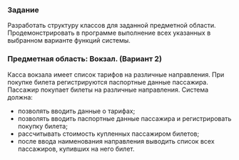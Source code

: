 ### Задание
Разработать структуру классов для заданной предметной
области. Продемонстрировать в программе выполнение всех указанных в выбранном варианте функций системы.

### Предметная область: Вокзал. (Вариант 2)
Касса вокзала имеет список тарифов на различные направления. При покупке билета регистрируются паспортные данные пассажира. Пассажир покупает билеты на различные направления. Система должна:
- позволять вводить данные о тарифах;
- позволять вводить паспортные данные пассажира и регистрировать покупку билета;
- рассчитывать стоимость купленных пассажиром билетов;
- после ввода наименования направления выводить список всех
пассажиров, купивших на него билет. 